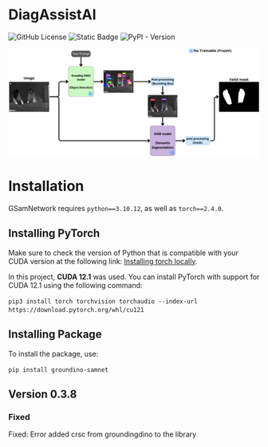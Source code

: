 # DiagAssistAI
![GitHub License](https://img.shields.io/github/license/WilhelmBuitrago/DiagAssistAI)
![Static Badge](https://img.shields.io/badge/Python-3.10.12-blue?logo=python)
![PyPI - Version](https://img.shields.io/pypi/v/groundino-samnet?link=https%3A%2F%2Fpypi.org%2Fproject%2Fgroundino-samnet%2F)

![modelo](https://raw.githubusercontent.com/WilhelmBuitrago/DiagAssistAI/main/.asset/model_p.png)

# Installation

GSamNetwork requires `python==3.10.12`, as well as `torch==2.4.0`.

## Installing PyTorch

Make sure to check the version of Python that is compatible with your CUDA version at the following link: [Installing torch locally](https://pytorch.org/get-started/locally/).

In this project, **CUDA 12.1** was used. You can install PyTorch with support for CUDA 12.1 using the following command:

``
pip3 install torch torchvision torchaudio --index-url https://download.pytorch.org/whl/cu121
``

## Installing Package

To install the package, use:

``
pip install groundino-samnet
``

## Version 0.3.8

### Fixed

Fixed: Error added crsc from groundingdino to the library




